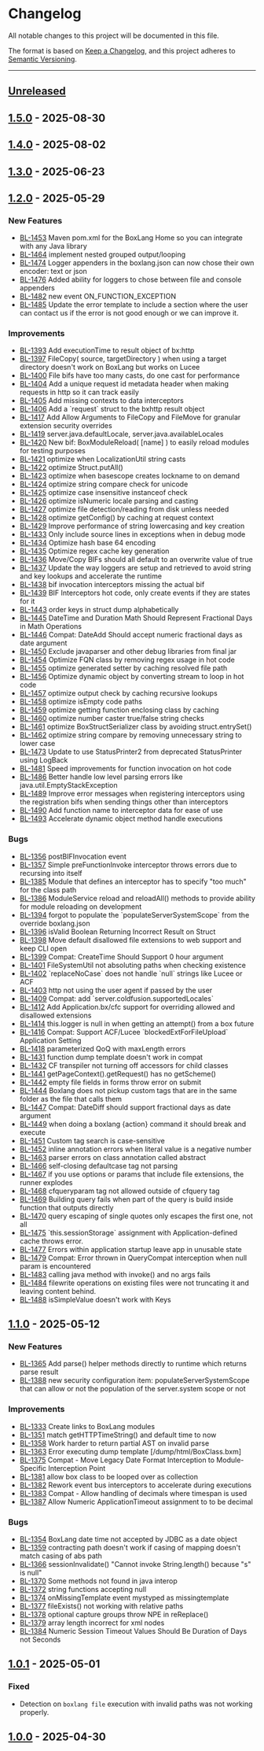 # Changelog

All notable changes to this project will be documented in this file.

The format is based on [Keep a Changelog](https://keepachangelog.com/en/1.0.0/),
and this project adheres to [Semantic Versioning](https://semver.org/spec/v2.0.0.html).

* * *

## [Unreleased]

## [1.5.0] - 2025-08-30

## [1.4.0] - 2025-08-02

## [1.3.0] - 2025-06-23

## [1.2.0] - 2025-05-29

### New Features

- [BL-1453](https://ortussolutions.atlassian.net/browse/BL-1453) Maven pom.xml for the BoxLang Home so you can integrate with any Java library
- [BL-1464](https://ortussolutions.atlassian.net/browse/BL-1464) implement nested grouped output/looping
- [BL-1474](https://ortussolutions.atlassian.net/browse/BL-1474) Logger appenders in the boxlang.json can now chose their own encoder: text or json
- [BL-1476](https://ortussolutions.atlassian.net/browse/BL-1476) Added ability for loggers to chose between file and console appenders
- [BL-1482](https://ortussolutions.atlassian.net/browse/BL-1482) new event ON_FUNCTION_EXCEPTION
- [BL-1485](https://ortussolutions.atlassian.net/browse/BL-1485) Update the error template to include a section where the user can contact us if the error is not good enough or we can improve it.

### Improvements

- [BL-1393](https://ortussolutions.atlassian.net/browse/BL-1393) Add executionTime to result object of bx:http
- [BL-1397](https://ortussolutions.atlassian.net/browse/BL-1397) FileCopy( source, targetDirectory ) when using a target directory doesn't work on BoxLang but works on Lucee
- [BL-1400](https://ortussolutions.atlassian.net/browse/BL-1400) File bifs have too many casts, do one cast for performance
- [BL-1404](https://ortussolutions.atlassian.net/browse/BL-1404) Add a unique request id metadata header when making requests in http so it can track easily
- [BL-1405](https://ortussolutions.atlassian.net/browse/BL-1405) Add missing contexts to data interceptors
- [BL-1406](https://ortussolutions.atlassian.net/browse/BL-1406) Add a \`request\` struct to the bxhttp result object
- [BL-1417](https://ortussolutions.atlassian.net/browse/BL-1417) Add Allow Arguments to FileCopy and FileMove for granular extension security overrides
- [BL-1419](https://ortussolutions.atlassian.net/browse/BL-1419) server.java.defaultLocale, server.java.availableLocales
- [BL-1420](https://ortussolutions.atlassian.net/browse/BL-1420) New bif: BoxModuleReload( \[name] ) to easily reload modules for testing purposes
- [BL-1421](https://ortussolutions.atlassian.net/browse/BL-1421) optimize when LocalizationUtil string casts
- [BL-1422](https://ortussolutions.atlassian.net/browse/BL-1422) optimize Struct.putAll()
- [BL-1423](https://ortussolutions.atlassian.net/browse/BL-1423) optimize when basescope creates lockname to on demand
- [BL-1424](https://ortussolutions.atlassian.net/browse/BL-1424) optimize string compare check for unicode
- [BL-1425](https://ortussolutions.atlassian.net/browse/BL-1425) optimize case insensitive instanceof check
- [BL-1426](https://ortussolutions.atlassian.net/browse/BL-1426) optimize isNumeric locale parsing and casting
- [BL-1427](https://ortussolutions.atlassian.net/browse/BL-1427) optimize file detection/reading from disk unless needed
- [BL-1428](https://ortussolutions.atlassian.net/browse/BL-1428) optimize getConfig() by caching at request context
- [BL-1429](https://ortussolutions.atlassian.net/browse/BL-1429) Improve performance of string lowercasing and key creation
- [BL-1433](https://ortussolutions.atlassian.net/browse/BL-1433) Only include source lines in exceptions when in debug mode
- [BL-1434](https://ortussolutions.atlassian.net/browse/BL-1434) Optimize hash base 64 encoding
- [BL-1435](https://ortussolutions.atlassian.net/browse/BL-1435) Optimize regex cache key generation
- [BL-1436](https://ortussolutions.atlassian.net/browse/BL-1436) Move/Copy BIFs should all default to an overwrite value of true
- [BL-1437](https://ortussolutions.atlassian.net/browse/BL-1437) Update the way loggers are setup and retrieved to avoid string and key lookups and accelerate the runtime
- [BL-1438](https://ortussolutions.atlassian.net/browse/BL-1438) bif invocation interceptors missing the actual bif
- [BL-1439](https://ortussolutions.atlassian.net/browse/BL-1439) BIF Interceptors hot code, only create events if they are states for it
- [BL-1443](https://ortussolutions.atlassian.net/browse/BL-1443) order keys in struct dump alphabetically
- [BL-1445](https://ortussolutions.atlassian.net/browse/BL-1445) DateTime and Duration Math Should Represent Fractional Days in Math Operations
- [BL-1446](https://ortussolutions.atlassian.net/browse/BL-1446) Compat: DateAdd Should accept numeric fractional days as date argument
- [BL-1450](https://ortussolutions.atlassian.net/browse/BL-1450) Exclude javaparser and other debug libraries from final jar
- [BL-1454](https://ortussolutions.atlassian.net/browse/BL-1454) Optimize FQN class by removing regex usage in hot code
- [BL-1455](https://ortussolutions.atlassian.net/browse/BL-1455) optimize generated setter by caching resolved file path
- [BL-1456](https://ortussolutions.atlassian.net/browse/BL-1456) Optimize dynamic object by converting stream to loop in hot code
- [BL-1457](https://ortussolutions.atlassian.net/browse/BL-1457) optimize output check by caching recursive lookups
- [BL-1458](https://ortussolutions.atlassian.net/browse/BL-1458) optimize isEmpty code paths
- [BL-1459](https://ortussolutions.atlassian.net/browse/BL-1459) optimize getting function enclosing class by caching
- [BL-1460](https://ortussolutions.atlassian.net/browse/BL-1460) optimize number caster true/false string checks
- [BL-1461](https://ortussolutions.atlassian.net/browse/BL-1461) optimize BoxStructSerializer class by avoiding struct.entrySet()
- [BL-1462](https://ortussolutions.atlassian.net/browse/BL-1462) optimize string compare by removing unnecessary string to lower case
- [BL-1473](https://ortussolutions.atlassian.net/browse/BL-1473) Update to use StatusPrinter2 from deprecated StatusPrinter using LogBack
- [BL-1481](https://ortussolutions.atlassian.net/browse/BL-1481) Speed improvements for function invocation on hot code
- [BL-1486](https://ortussolutions.atlassian.net/browse/BL-1486) Better handle low level parsing errors like  java.util.EmptyStackException
- [BL-1489](https://ortussolutions.atlassian.net/browse/BL-1489) Improve error messages when registering interceptors using the registration bifs when sending things other than interceptors
- [BL-1490](https://ortussolutions.atlassian.net/browse/BL-1490) Add function name to interceptor data for ease of use
- [BL-1493](https://ortussolutions.atlassian.net/browse/BL-1493) Accelerate dynamic object method handle executions

### Bugs

- [BL-1356](https://ortussolutions.atlassian.net/browse/BL-1356) postBIFInvocation event
- [BL-1357](https://ortussolutions.atlassian.net/browse/BL-1357) Simple preFunctionInvoke interceptor throws errors due to recursing into itself
- [BL-1385](https://ortussolutions.atlassian.net/browse/BL-1385) Module that defines an interceptor has to specify "too much" for the class path
- [BL-1386](https://ortussolutions.atlassian.net/browse/BL-1386) ModuleService reload and reloadAll() methods to provide ability for module reloading on development
- [BL-1394](https://ortussolutions.atlassian.net/browse/BL-1394) forgot to populate the \`populateServerSystemScope\` from the override boxlang.json
- [BL-1396](https://ortussolutions.atlassian.net/browse/BL-1396) isValid Boolean Returning Incorrect Result on Struct
- [BL-1398](https://ortussolutions.atlassian.net/browse/BL-1398) Move default disallowed file extensions to web support and keep CLI open
- [BL-1399](https://ortussolutions.atlassian.net/browse/BL-1399) Compat: CreateTime Should Support 0 hour argument
- [BL-1401](https://ortussolutions.atlassian.net/browse/BL-1401) FileSystemUtil not absoluting paths when checking existence
- [BL-1402](https://ortussolutions.atlassian.net/browse/BL-1402) \`replaceNoCase\` does not handle \`null\` strings like Lucee or ACF
- [BL-1403](https://ortussolutions.atlassian.net/browse/BL-1403) http not using the user agent if passed by the user
- [BL-1409](https://ortussolutions.atlassian.net/browse/BL-1409) Compat: add \`server.coldfusion.supportedLocales\`
- [BL-1412](https://ortussolutions.atlassian.net/browse/BL-1412) Add Application.bx/cfc support for overriding allowed and disallowed extensions
- [BL-1414](https://ortussolutions.atlassian.net/browse/BL-1414) this.logger is null in when getting an attempt() from a box future
- [BL-1416](https://ortussolutions.atlassian.net/browse/BL-1416) Compat:  Support ACF/Lucee \`blockedExtForFileUpload\` Application Setting
- [BL-1418](https://ortussolutions.atlassian.net/browse/BL-1418) parameterized QoQ with maxLength errors
- [BL-1431](https://ortussolutions.atlassian.net/browse/BL-1431) function dump template doesn't work in compat
- [BL-1432](https://ortussolutions.atlassian.net/browse/BL-1432) CF transpiler not turning off accessors for child classes
- [BL-1441](https://ortussolutions.atlassian.net/browse/BL-1441) getPageContext().getRequest() has no getScheme()
- [BL-1442](https://ortussolutions.atlassian.net/browse/BL-1442) empty file fields in forms throw error on submit
- [BL-1444](https://ortussolutions.atlassian.net/browse/BL-1444) Boxlang does not pickup custom tags that are in the same folder as the file that calls them
- [BL-1447](https://ortussolutions.atlassian.net/browse/BL-1447) Compat: DateDiff should support fractional days as date argument
- [BL-1449](https://ortussolutions.atlassian.net/browse/BL-1449) when doing a boxlang {action} command it should break and execute
- [BL-1451](https://ortussolutions.atlassian.net/browse/BL-1451) Custom tag search is case-sensitive
- [BL-1452](https://ortussolutions.atlassian.net/browse/BL-1452) inline annotation errors when literal value is a negative number
- [BL-1463](https://ortussolutions.atlassian.net/browse/BL-1463) parser errors on class annotation called abstract
- [BL-1466](https://ortussolutions.atlassian.net/browse/BL-1466) self-closing defaultcase tag not parsing
- [BL-1467](https://ortussolutions.atlassian.net/browse/BL-1467) if you use options or params that include file extensions, the runner explodes
- [BL-1468](https://ortussolutions.atlassian.net/browse/BL-1468) cfqueryparam tag not allowed outside of cfquery tag
- [BL-1469](https://ortussolutions.atlassian.net/browse/BL-1469) Building query fails when part of the query is build inside function that outputs directly
- [BL-1470](https://ortussolutions.atlassian.net/browse/BL-1470) query escaping of single quotes only escapes the first one, not all
- [BL-1475](https://ortussolutions.atlassian.net/browse/BL-1475) \`this.sessionStorage\` assignment with Application-defined cache throws error.
- [BL-1477](https://ortussolutions.atlassian.net/browse/BL-1477) Errors within application startup leave app in unusable state
- [BL-1479](https://ortussolutions.atlassian.net/browse/BL-1479) Compat:  Error thrown in QueryCompat interception when null param is encountered
- [BL-1483](https://ortussolutions.atlassian.net/browse/BL-1483) calling java method with invoke() and no args fails
- [BL-1484](https://ortussolutions.atlassian.net/browse/BL-1484) filewrite operations on existing files were not truncating it and leaving content behind.
- [BL-1488](https://ortussolutions.atlassian.net/browse/BL-1488) isSimpleValue doesn't work with Keys

## [1.1.0] - 2025-05-12

### New Features

- [BL-1365](https://ortussolutions.atlassian.net/browse/BL-1365) Add parse() helper methods directly to runtime which returns parse result
- [BL-1388](https://ortussolutions.atlassian.net/browse/BL-1388) new security configuration item: populateServerSystemScope that can allow or not the population of the server.system scope or not

### Improvements

- [BL-1333](https://ortussolutions.atlassian.net/browse/BL-1333) Create links to BoxLang modules
- [BL-1351](https://ortussolutions.atlassian.net/browse/BL-1351) match getHTTPTimeString() and default time to now
- [BL-1358](https://ortussolutions.atlassian.net/browse/BL-1358) Work harder to return partial AST on invalid parse
- [BL-1363](https://ortussolutions.atlassian.net/browse/BL-1363) Error executing dump template \[/dump/html/BoxClass.bxm]
- [BL-1375](https://ortussolutions.atlassian.net/browse/BL-1375) Compat - Move Legacy Date Format Interception to Module-Specific Interception Point
- [BL-1381](https://ortussolutions.atlassian.net/browse/BL-1381) allow box class to be looped over as collection
- [BL-1382](https://ortussolutions.atlassian.net/browse/BL-1382) Rework event bus interceptors to accelerate during executions
- [BL-1383](https://ortussolutions.atlassian.net/browse/BL-1383) Compat - Allow handling of decimals where timespan is used
- [BL-1387](https://ortussolutions.atlassian.net/browse/BL-1387) Allow Numeric ApplicationTimeout assignment to to be decimal

### Bugs

- [BL-1354](https://ortussolutions.atlassian.net/browse/BL-1354) BoxLang date time not accepted by JDBC as a date object
- [BL-1359](https://ortussolutions.atlassian.net/browse/BL-1359) contracting path doesn't work if casing of mapping doesn't match casing of abs path
- [BL-1366](https://ortussolutions.atlassian.net/browse/BL-1366) sessionInvalidate() "Cannot invoke String.length() because "s" is null"
- [BL-1370](https://ortussolutions.atlassian.net/browse/BL-1370) Some methods not found in java interop
- [BL-1372](https://ortussolutions.atlassian.net/browse/BL-1372) string functions accepting null
- [BL-1374](https://ortussolutions.atlassian.net/browse/BL-1374) onMissingTemplate event mystyped as missingtemplate
- [BL-1377](https://ortussolutions.atlassian.net/browse/BL-1377) fileExists() not working with relative paths
- [BL-1378](https://ortussolutions.atlassian.net/browse/BL-1378) optional capture groups throw NPE in reReplace()
- [BL-1379](https://ortussolutions.atlassian.net/browse/BL-1379) array length incorrect for xml nodes
- [BL-1384](https://ortussolutions.atlassian.net/browse/BL-1384) Numeric Session Timeout Values Should Be Duration of Days  not Seconds

## [1.0.1] - 2025-05-01

### Fixed

- Detection on `boxlang file` execution with invalid paths was not working properly.

## [1.0.0] - 2025-04-30

[unreleased]: https://github.com/ortus-boxlang/BoxLang/compare/v1.5.0...HEAD
[1.5.0]: https://github.com/ortus-boxlang/BoxLang/compare/v1.4.0...v1.5.0
[1.4.0]: https://github.com/ortus-boxlang/BoxLang/compare/v1.3.0...v1.4.0
[1.3.0]: https://github.com/ortus-boxlang/BoxLang/compare/v1.2.0...v1.3.0
[1.2.0]: https://github.com/ortus-boxlang/BoxLang/compare/v1.1.0...v1.2.0
[1.1.0]: https://github.com/ortus-boxlang/BoxLang/compare/v1.0.1...v1.1.0
[1.0.1]: https://github.com/ortus-boxlang/BoxLang/compare/v1.0.0...v1.0.1
[1.0.0]: https://github.com/ortus-boxlang/BoxLang/compare/aa8064a2aecbc79fbff9b31c56e0c5c6be71063f...v1.0.0
